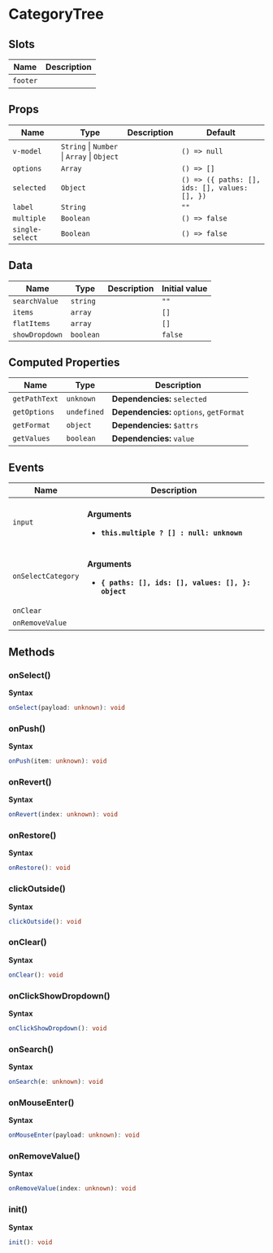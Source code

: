 # CategoryTree

## Slots

| Name     | Description |
| -------- | ----------- |
| `footer` | &nbsp;      |

## Props

| Name            | Type                                                    | Description | Default                                       |
| --------------- | ------------------------------------------------------- | ----------- | --------------------------------------------- |
| `v-model`       | `String` &#124; `Number` &#124; `Array` &#124; `Object` |             | `() => null`                                  |
| `options`       | `Array`                                                 |             | `() => []`                                    |
| `selected`      | `Object`                                                |             | `() => ({ paths: [], ids: [], values: [], })` |
| `label`         | `String`                                                |             | `""`                                          |
| `multiple`      | `Boolean`                                               |             | `() => false`                                 |
| `single-select` | `Boolean`                                               |             | `() => false`                                 |

## Data

| Name           | Type      | Description | Initial value |
| -------------- | --------- | ----------- | ------------- |
| `searchValue`  | `string`  |             | `""`          |
| `items`        | `array`   |             | `[]`          |
| `flatItems`    | `array`   |             | `[]`          |
| `showDropdown` | `boolean` |             | `false`       |

## Computed Properties

| Name          | Type        | Description                              |
| ------------- | ----------- | ---------------------------------------- |
| `getPathText` | `unknown`   | **Dependencies:** `selected`             |
| `getOptions`  | `undefined` | **Dependencies:** `options`, `getFormat` |
| `getFormat`   | `object`    | **Dependencies:** `$attrs`               |
| `getValues`   | `boolean`   | **Dependencies:** `value`                |

## Events

| Name               | Description                                                                                |
| ------------------ | ------------------------------------------------------------------------------------------ |
| `input`            | <br/>**Arguments**<br/><ul><li>**`this.multiple ? [] : null: unknown`**</li></ul>          |
| `onSelectCategory` | <br/>**Arguments**<br/><ul><li>**`{ paths: [], ids: [], values: [], }: object`**</li></ul> |
| `onClear`          |                                                                                            |
| `onRemoveValue`    | &nbsp;                                                                                     |

## Methods

### onSelect()

**Syntax**

```typescript
onSelect(payload: unknown): void
```

### onPush()

**Syntax**

```typescript
onPush(item: unknown): void
```

### onRevert()

**Syntax**

```typescript
onRevert(index: unknown): void
```

### onRestore()

**Syntax**

```typescript
onRestore(): void
```

### clickOutside()

**Syntax**

```typescript
clickOutside(): void
```

### onClear()

**Syntax**

```typescript
onClear(): void
```

### onClickShowDropdown()

**Syntax**

```typescript
onClickShowDropdown(): void
```

### onSearch()

**Syntax**

```typescript
onSearch(e: unknown): void
```

### onMouseEnter()

**Syntax**

```typescript
onMouseEnter(payload: unknown): void
```

### onRemoveValue()

**Syntax**

```typescript
onRemoveValue(index: unknown): void
```

### init()

**Syntax**

```typescript
init(): void
```

